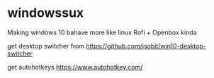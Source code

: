 # windowssux
Making windows 10 bahave more like linux Rofi + Openbox kinda


get desktop switcher from
https://github.com/isobit/win10-desktop-switcher

get autohotkeys
https://www.autohotkey.com/
